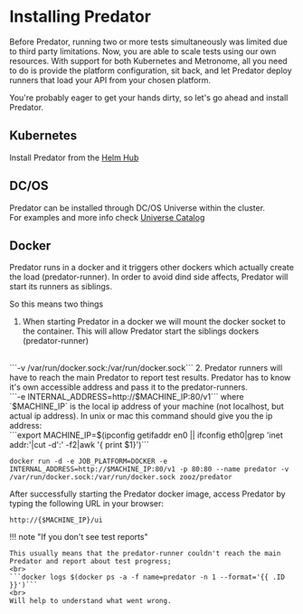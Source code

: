 # Installing Predator

Before Predator, running two or more tests simultaneously was limited due to third party limitations. Now, you are able to scale tests using our own resources. With support for both Kubernetes and Metronome, all you need to do is provide the platform configuration, sit back, and let Predator deploy runners that load your API from your chosen platform. 

You're probably eager to get your hands dirty, so let's go ahead and install Predator.

## Kubernetes

Install Predator from the [Helm Hub](https://hub.helm.sh/charts/zooz/predator)  

## DC/OS

Predator can be installed through DC/OS Universe within the cluster.
<br>
For examples and more info check [Universe Catalog](https://universe.dcos.io/#/package/predator/version/latest)

## Docker

Predator runs in a docker and it triggers other dockers which actually create the load (predator-runner).
In order to avoid dind side affects, Predator will start its runners as siblings.

So this means two things

1. When starting Predator in a docker we will mount the docker socket to the container. This will allow Predator start the siblings dockers (predator-runner) 
<br>
```-v /var/run/docker.sock:/var/run/docker.sock``` 
2. Predator runners will have to reach the main Predator to report test results. Predator has to know it's own accessible address and pass it to the predator-runners.
<br> 
 ```-e INTERNAL_ADDRESS=http://$MACHINE_IP:80/v1```
   where `$MACHINE_IP` is the local ip address of your machine (not localhost, but actual ip address).
   In unix or mac this command should give you the ip address:
   </br>
   ```export MACHINE_IP=$(ipconfig getifaddr en0 || ifconfig eth0|grep 'inet addr:'|cut -d':' -f2|awk '{ print $1}')```

```docker run -d -e JOB_PLATFORM=DOCKER -e INTERNAL_ADDRESS=http://$MACHINE_IP:80/v1 -p 80:80 --name predator -v /var/run/docker.sock:/var/run/docker.sock zooz/predator```


After successfully starting the Predator docker image, access Predator by typing the following URL in your browser:

```http://{$MACHINE_IP}/ui```

!!! note "If you don't see test reports"
   
    This usually means that the predator-runner couldn't reach the main Predator and report about test progress;
    <br>
    ```docker logs $(docker ps -a -f name=predator -n 1 --format='{{ .ID }}')```
    <br>
    Will help to understand what went wrong.
